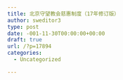 ```yaml
---
title: 北京守望教会慈惠制度（17年修订版）
author: sweditor3
type: post
date: -001-11-30T00:00:00+00:00
draft: true
url: /?p=17894
categories:
  - Uncategorized

---
```

